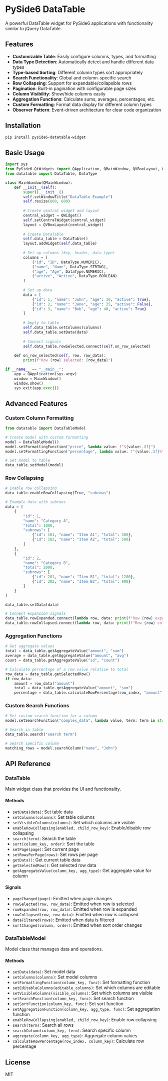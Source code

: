 # PySide6 DataTable

A powerful DataTable widget for PySide6 applications with functionality similar to jQuery DataTable.

## Features

- **Customizable Table**: Easily configure columns, types, and formatting
- **Data Type Detection**: Automatically detect and handle different data types
- **Type-based Sorting**: Different column types sort appropriately
- **Search Functionality**: Global and column-specific search
- **Row Collapsing**: Support for expandable/collapsible rows
- **Pagination**: Built-in pagination with configurable page sizes
- **Column Visibility**: Show/hide columns easily
- **Aggregation Functions**: Calculate sums, averages, percentages, etc.
- **Custom Formatting**: Format data display for different column types
- **Observer Pattern**: Event-driven architecture for clear code organization

## Installation

```bash
pip install pyside6-datatable-widget
```

## Basic Usage

```python
import sys
from PySide6.QtWidgets import QApplication, QMainWindow, QVBoxLayout, QWidget
from datatable import DataTable, DataType

class MainWindow(QMainWindow):
    def __init__(self):
        super().__init__()
        self.setWindowTitle("DataTable Example")
        self.resize(800, 600)
        
        # Create central widget and layout
        central_widget = QWidget()
        self.setCentralWidget(central_widget)
        layout = QVBoxLayout(central_widget)
        
        # Create DataTable
        self.data_table = DataTable()
        layout.addWidget(self.data_table)
        
        # Set up columns (key, header, data_type)
        columns = [
            ("id", "ID", DataType.NUMERIC),
            ("name", "Name", DataType.STRING),
            ("age", "Age", DataType.NUMERIC),
            ("active", "Active", DataType.BOOLEAN)
        ]
        
        # Set up data
        data = [
            {"id": 1, "name": "John", "age": 30, "active": True},
            {"id": 2, "name": "Jane", "age": 25, "active": False},
            {"id": 3, "name": "Bob", "age": 40, "active": True}
        ]
        
        # Apply to table
        self.data_table.setColumns(columns)
        self.data_table.setData(data)
        
        # Connect signals
        self.data_table.rowSelected.connect(self.on_row_selected)
        
    def on_row_selected(self, row, row_data):
        print(f"Row {row} selected: {row_data}")

if __name__ == "__main__":
    app = QApplication(sys.argv)
    window = MainWindow()
    window.show()
    sys.exit(app.exec())
```

## Advanced Features

### Custom Column Formatting

```python
from datatable import DataTableModel

# Create model with custom formatting
model = DataTableModel()
model.setFormattingFunction("price", lambda value: f"${value:.2f}")
model.setFormattingFunction("percentage", lambda value: f"{value:.1f}%")

# Set model to table
data_table.setModel(model)
```

### Row Collapsing

```python
# Enable row collapsing
data_table.enableRowCollapsing(True, "subrows")

# Example data with subrows
data = [
    {
        "id": 1, 
        "name": "Category A", 
        "total": 1000,
        "subrows": [
            {"id": 101, "name": "Item A1", "total": 500},
            {"id": 102, "name": "Item A2", "total": 500}
        ]
    },
    {
        "id": 2, 
        "name": "Category B", 
        "total": 2000,
        "subrows": [
            {"id": 201, "name": "Item B1", "total": 1200},
            {"id": 202, "name": "Item B2", "total": 800}
        ]
    }
]

data_table.setData(data)

# Connect expansion signals
data_table.rowExpanded.connect(lambda row, data: print(f"Row {row} expanded"))
data_table.rowCollapsed.connect(lambda row, data: print(f"Row {row} collapsed"))
```

### Aggregation Functions

```python
# Get aggregate values
total = data_table.getAggregateValue("amount", "sum")
average = data_table.getAggregateValue("amount", "avg")
count = data_table.getAggregateValue("id", "count")

# Calculate percentage of a row value relative to total
row_data = data_table.getSelectedRow()
if row_data:
    amount = row_data["amount"]
    total = data_table.getAggregateValue("amount", "sum")
    percentage = data_table.calculateRowPercentage(row_index, "amount")
```

### Custom Search Functions

```python
# Set custom search function for a column
model.setSearchFunction("complex_data", lambda value, term: term in str(value["name"]))

# Search in table
data_table.search("search term")

# Search specific column
matching_rows = model.searchColumn("name", "John")
```

## API Reference

### DataTable

Main widget class that provides the UI and functionality.

#### Methods

- `setData(data)`: Set table data
- `setColumns(columns)`: Set table columns
- `setVisibleColumns(columns)`: Set which columns are visible
- `enableRowCollapsing(enabled, child_row_key)`: Enable/disable row collapsing
- `search(term)`: Search the table
- `sort(column_key, order)`: Sort the table
- `setPage(page)`: Set current page
- `setRowsPerPage(rows)`: Set rows per page
- `getData()`: Get current table data
- `getSelectedRow()`: Get selected row data
- `getAggregateValue(column_key, agg_type)`: Get aggregate value for column

#### Signals

- `pageChanged(page)`: Emitted when page changes
- `rowSelected(row, row_data)`: Emitted when row is selected
- `rowExpanded(row, row_data)`: Emitted when row is expanded
- `rowCollapsed(row, row_data)`: Emitted when row is collapsed
- `dataFiltered(rows)`: Emitted when data is filtered
- `sortChanged(column, order)`: Emitted when sort order changes

### DataTableModel

Model class that manages data and operations.

#### Methods

- `setData(data)`: Set model data
- `setColumns(columns)`: Set model columns
- `setFormattingFunction(column_key, func)`: Set formatting function
- `setEditableColumns(editable_columns)`: Set which columns are editable
- `setVisibleColumns(visible_columns)`: Set which columns are visible
- `setSearchFunction(column_key, func)`: Set search function
- `setSortFunction(column_key, func)`: Set sort function
- `setAggregationFunction(column_key, agg_type, func)`: Set aggregation function
- `enableRowCollapsing(enabled, child_row_key)`: Enable row collapsing
- `search(term)`: Search all rows
- `searchColumn(column_key, term)`: Search specific column
- `aggregate(column_key, agg_type)`: Aggregate column values
- `calculateRowPercentage(row_index, column_key)`: Calculate row percentage

## License

MIT
